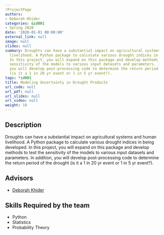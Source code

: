 ```yaml
---
!ProjectPage
authors:
- Deborah Khider
categories: &id001
- Spring 2020
date: '2020-01-01 00:00:00'
external_link: null
image: null
slides: null
summary: Droughts can have a substantial impact on agricultural systems and human
  livelihood. A Python package to calculate various drought indices in being developed.
  In this project, you will expand on this package and develop methods to test the
  sensitivity of the models to various input datasets and parameters. In addition,
  you will develop post-processing code to determine the return period of the drought
  (is it a 1 in 20 yr event or 1 in 5 yr event?).
tags: *id001
title: Modeling Uncertainty in Drought Products
url_code: null
url_pdf: null
url_slides: null
url_video: null
weight: 10
---
```

## Description

Droughts can have a substantial impact on agricultural systems and human livelihood. A Python package to calculate various drought indices in being developed. In this project, you will expand on this package and develop methods to test the sensitivity of the models to various input datasets and parameters. In addition, you will develop post-processing code to determine the return period of the drought (is it a 1 in 20 yr event or 1 in 5 yr event?).




## Advisors

* [Deborah Khider](../../../author/deborah-khider)

## Skills Required by the team


* Python
* Statistics
* Probability Theory